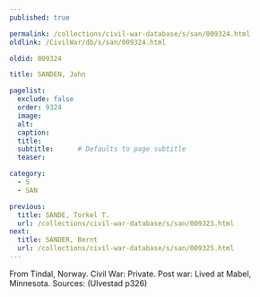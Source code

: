 ```yaml
---
published: true

permalink: /collections/civil-war-database/s/san/009324.html
oldlink: /CivilWar/db/s/san/009324.html

oldid: 009324

title: SANDEN, John

pagelist:
  exclude: false
  order: 9324
  image: 
  alt:
  caption:
  title:
  subtitle:      # Defaults to page subtitle
  teaser:

category: 
  - S 
  - SAN

previous:
  title: SANDE, Torkel T.
  url: /collections/civil-war-database/s/san/009323.html  
next:
  title: SANDER, Bernt
  url: /collections/civil-war-database/s/san/009325.html   
---
```

From Tindal, Norway. Civil War: Private. Post war: Lived at Mabel, Minnesota. Sources: (Ulvestad p326)